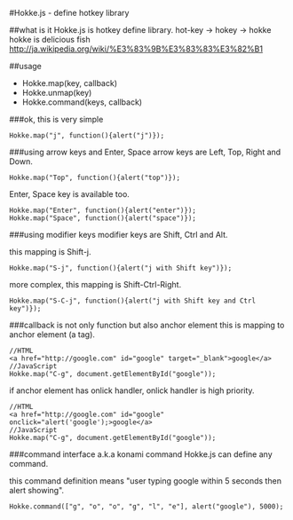 #Hokke.js - define hotkey library

##what is it
Hokke.js is hotkey define library.
hot-key -> hokey -> hokke
hokke is delicious fish
http://ja.wikipedia.org/wiki/%E3%83%9B%E3%83%83%E3%82%B1

##usage

 - Hokke.map(key, callback)
 - Hokke.unmap(key)
 - Hokke.command(keys, callback)

###ok, this is very simple

    Hokke.map("j", function(){alert("j")});

###using arrow keys and Enter, Space
arrow keys are Left, Top, Right and Down.

    Hokke.map("Top", function(){alert("top")});

Enter, Space key is available too.

    Hokke.map("Enter", function(){alert("enter")});
    Hokke.map("Space", function(){alert("space")});

###using modifier keys
modifier keys are Shift, Ctrl and Alt.

this mapping is Shift-j.

    Hokke.map("S-j", function(){alert("j with Shift key")});

more complex, this mapping is Shift-Ctrl-Right.

    Hokke.map("S-C-j", function(){alert("j with Shift key and Ctrl key")});

###callback is not only function but also anchor element
this is mapping to anchor element (a tag).

    //HTML
    <a href="http://google.com" id="google" target="_blank">google</a>
    //JavaScript
    Hokke.map("C-g", document.getElementById("google"));

if anchor element has onlick handler, onlick handler is high priority.

    //HTML
    <a href="http://google.com" id="google" onclick="alert('google');>google</a>
    //JavaScript
    Hokke.map("C-g", document.getElementById("google"));

###command interface a.k.a konami command
Hokke.js can define any command.

this command definition means "user typing google within 5 seconds then alert showing".

    Hokke.command(["g", "o", "o", "g", "l", "e"], alert("google"), 5000);
